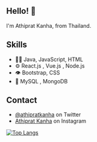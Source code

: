 ## Hello! 👋
I'm Athiprat Kanha, from Thailand.

## Skills
- 👨‍💻 Java, JavaScript, HTML
- ⚙️ React.js , Vue.js , Node.js
- 👁️ Bootstrap, CSS
- 💽 MySQL , MongoDB

## Contact
- [@athipratkanha](https://twitter.com/martonlederer) on Twitter
- [Athiprat Kanha](https://twitter.com/instagram) on Instagram

[![Top Langs](https://github-readme-stats.vercel.app/api/top-langs/?username=athipratkanha)](https://github.com/athipratkanha/github-readme-stats)

<!--
**AthipratKanha/AthipratKanha** is a ✨ _special_ ✨ repository because its `README.md` (this file) appears on your GitHub profile.

Here are some ideas to get you started:

- 🔭 I’m currently working on ...
- 🌱 I’m currently learning ...
- 👯 I’m looking to collaborate on ...
- 🤔 I’m looking for help with ...
- 💬 Ask me about ...
- 📫 How to reach me: ...
- 😄 Pronouns: ...
- ⚡ Fun fact: ...
-->
